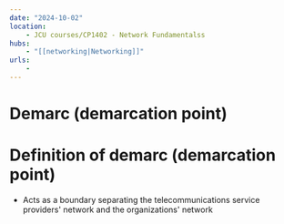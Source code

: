 ```yaml
---
date: "2024-10-02"
location: 
    - JCU courses/CP1402 - Network Fundamentalss
hubs: 
    - "[[networking|Networking]]"
urls:
    - 
---
```


# Demarc (demarcation point)
# Definition of demarc (demarcation point)
+ Acts as a boundary separating the telecommunications service providers' network and the organizations' network
